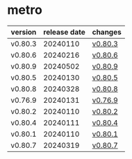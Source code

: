 # metro

| version | release date |             changes              |
|---------|--------------|----------------------------------|
| v0.80.3 | 20240110     | [v0.80.3](./v0.80.3-20240110.md) |
| v0.80.6 | 20240216     | [v0.80.6](./v0.80.6-20240216.md) |
| v0.80.9 | 20240502     | [v0.80.9](./v0.80.9-20240502.md) |
| v0.80.5 | 20240130     | [v0.80.5](./v0.80.5-20240130.md) |
| v0.80.8 | 20240328     | [v0.80.8](./v0.80.8-20240328.md) |
| v0.76.9 | 20240131     | [v0.76.9](./v0.76.9-20240131.md) |
| v0.80.2 | 20240110     | [v0.80.2](./v0.80.2-20240110.md) |
| v0.80.4 | 20240111     | [v0.80.4](./v0.80.4-20240111.md) |
| v0.80.1 | 20240110     | [v0.80.1](./v0.80.1-20240110.md) |
| v0.80.7 | 20240319     | [v0.80.7](./v0.80.7-20240319.md) |

